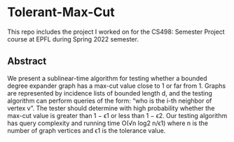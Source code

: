 # Tolerant-Max-Cut

This repo includes the project I worked on for the CS498: Semester Project course at EPFL during Spring 2022 semester.

## Abstract

We present a sublinear-time algorithm for testing whether a bounded degree expander graph has a max-cut value close to 1 or far from 1. Graphs are represented by incidence lists of bounded length d, and the testing algorithm can perform queries of the form: “who is the i-th neighbor of vertex v”. The tester should determine with high probability whether the max-cut value is greater than 1 − ϵ1 or less than 1 − ϵ2. Our testing algorithm has query complexity and running time O(√n log2 n/ϵ1) where n is the number of graph vertices and ϵ1 is the tolerance value.
